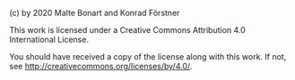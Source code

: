 (c) by 2020 Malte Bonart and Konrad Förstner

This work is licensed under a Creative Commons Attribution 4.0
International License.

You should have received a copy of the license along with this work.
If not, see <http://creativecommons.org/licenses/by/4.0/>.
